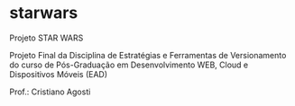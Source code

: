 # starwars
Projeto STAR WARS 

Projeto Final da Disciplina de Estratégias e Ferramentas de Versionamento do curso de Pós-Graduação em Desenvolvimento WEB, Cloud e Dispositivos Móveis (EAD)  

Prof.: Cristiano Agosti
